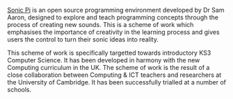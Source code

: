 [Sonic Pi](http://www.cl.cam.ac.uk/projects/raspberrypi/sonicpi/) is an open source programming environment developed by Dr Sam Aaron, designed to explore and teach programming concepts through the process of creating new sounds. This is a scheme of work which emphasises the importance of creativity in the learning process and gives users the control to turn their sonic ideas into reality.

This scheme of work is specifically targetted towards introductory KS3 Computer Science. It has been developed in harmony with the new Computing curriculum in the UK. The scheme of work is the result of a close collaboration between Computing & ICT teachers and researchers at the University of Cambridge. It has been successfully trialled at a number of schools.

